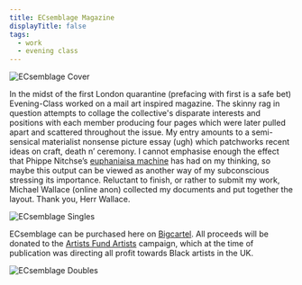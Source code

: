 ```yaml
---
title: ECsemblage Magazine
displayTitle: false
tags:
  - work
  - evening class
---
```

<!-- My first post!.. thanks you [Gemma Copeland](https://gemmacope.land/) and [Piper Haywood](https://piperhaywood.com/) who made the orginal template for this site, and for helping me get it started. -->

![ECsemblage Cover](https://d2w9rnfcy7mm78.cloudfront.net/9134054/large_7502a0c8a09434927c1c87b0de7babce.png?1602842859?bc=0)

In the midst of the first London quarantine (prefacing with first is a safe bet) Evening-Class worked on a mail art inspired magazine. The skinny rag in question attempts to collage the collective's disparate interests and positions with each member producing four pages which were later pulled apart and scattered throughout the issue. My entry amounts to a semi-sensical materialist nonsense picture essay (ugh) which patchworks recent ideas on craft, death n’ ceremony. I cannot emphasise enough the effect that Phippe Nitchse’s [euphaniaisa machine](https://www.exitinternational.net/sarco/) has had on my thinking, so maybe this output can be viewed as another way of my subconscious stressing its importance. Reluctant to finish, or rather to submit my work, Michael Wallace (online anon) collected my documents and put together the layout. Thank you, Herr Wallace.

![ECsemblage Singles](https://d2w9rnfcy7mm78.cloudfront.net/9122362/large_32f868af1668a9e308b97466aab52aba.png?1602772399?bc=0)

ECsemblage can be purchased here on [Bigcartel](https://eveningclass.bigcartel.com/product/ecsembling-1). All proceeds will be donated to the [Artists Fund Artists](https://www.gofundme.com/f/artistsfundartists) campaign, which at the time of publication was directing all profit towards Black artists in the UK.

![ECsemblage Doubles](https://d2w9rnfcy7mm78.cloudfront.net/9122361/large_2452b0ff9fa252895d3c1e59e917fdde.png?1602772398?bc=0)
